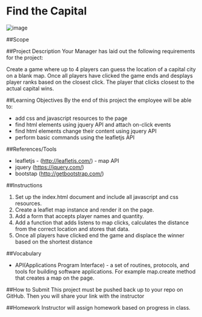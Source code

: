 # Find the Capital

![image](http://upload.wikimedia.org/wikipedia/commons/1/12/World_map_2004_CIA_large_1.7m_whitespace_removed.jpg)

##Scope


##Project Description
Your Manager has laid out the following requirements for the project: 

Create a game where up to 4 players can guess the location of a capital city on a blank map. Once all players have clicked the game ends and desplays player ranks based on the closest click. The player that clicks closest to the actual capital wins.

##Learning Objectives
By the end of this project the employee will be able to:
* add css and javascript resources to the page
* find html elements using jquery API and attach on-click events
* find html elements change their content using jquery API
* perform basic commands using the leafletjs API

##References/Tools
* leafletjs - (http://leafletjs.com/) - map API
* jquery (https://jquery.com/)
* bootstap (http://getbootstrap.com/)

##Instructions
1. Set up the index.html document and include all javascript and css resources.
2. Create a leaflet map instance and render it on the page.
3. Add a form that accepts player names and quantity.
4. Add a function that adds listens to map clicks, calculates the distance from the correct location and stores that data.
5. Once all players have clicked end the game and displace the winner based on the shortest distance


##Vocabulary

* API(Applications Program Interface) - a set of routines, protocols, and tools for building software applications. For example map.create method that creates a map on the page.


##How to Submit
This project must be pushed back up to your repo on GitHub. Then you will share your link with the instructor

##Homework
Instructor will assign homework based on progress in class.
